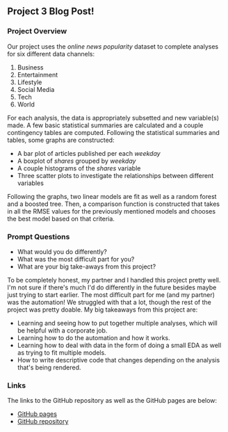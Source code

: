 ## Project 3 Blog Post!

### Project Overview

Our project uses the *online news popularity* dataset to complete analyses for six different data channels: 

1. Business
2. Entertainment
3. Lifestyle
4. Social Media
5. Tech
6. World

For each analysis, the data is appropriately subsetted and new variable(s) made. A few basic statistical summaries are calculated and a couple contingency tables are computed. Following the statistical summaries and tables, some graphs are constructed: 

* A bar plot of articles published per each *weekday*
* A boxplot of *shares* grouped by *weekday*
* A couple histograms of the *shares* variable
* Three scatter plots to investigate the relationships between different variables

Following the graphs, two linear models are fit as well as a random forest and a boosted tree. Then, a comparison function is constructed that takes in all the RMSE values for the previously mentioned models and chooses the best model based on that criteria.

### Prompt Questions

* What would you do differently?
* What was the most difficult part for you?
* What are your big take-aways from this project?

To be completely honest, my partner and I handled this project pretty well. I'm not sure if there's much I'd do differently in the future besides maybe just trying to start earlier. The most difficult part for me (and my partner) was the automation! We struggled with that a lot, though the rest of the project was pretty doable. 
My big takeaways from this project are:

* Learning and seeing how to put together multiple analyses, which will be helpful with a corporate job. 
* Learning how to do the automation and how it works. 
* Learning how to deal with data in the form of doing a small EDA as well as trying to fit multiple models. 
* How to write descriptive code that changes depending on the analysis that's being rendered. 

### Links

The links to the GitHub repository as well as the GitHub pages are below:

* [GitHub pages](https://rlhardy2.github.io/ST-558-Project-3/)
* [GitHub repository](https://github.com/rlhardy2/ST-558-Project-3)
